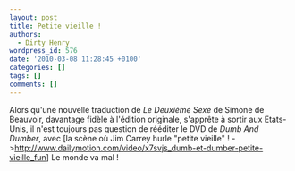 ```yaml
---
layout: post
title: Petite vieille !
authors:
  - Dirty Henry
wordpress_id: 576
date: '2010-03-08 11:28:45 +0100'
categories: []
tags: []
comments: []
---
```

Alors qu'une nouvelle traduction de *Le Deuxième Sexe* de Simone de Beauvoir, davantage fidèle à l'édition originale, s'apprête à sortir aux Etats-Unis, il n'est toujours pas question de rééditer le DVD de *Dumb And Dumber*, avec [la scène où Jim Carrey hurle "petite vieille" ! ->http://www.dailymotion.com/video/x7svjs_dumb-et-dumber-petite-vieille_fun] Le monde va mal !
